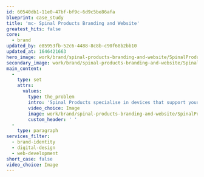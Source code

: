 ```yaml
---
id: 60540db1-11e0-47bf-bf9c-6d9c5be86afa
blueprint: case_study
title: 'mc- Spinal Products Branding and Website'
greatest_hits: false
core:
  - brand
updated_by: e85953fb-52c6-4488-8c8b-c90f68b2bb10
updated_at: 1646421663
hero_image: work/brand/spinal-products-branding-and-website/SpinalProducts-7-Brand-Full-Image-2732x1536.jpg
secondary_image: work/brand/spinal-products-branding-and-website/SpinalProducts-7-Brand-Secondary-Image-896x597.jpg
main_content:
  -
    type: set
    attrs:
      values:
        type: the_problem
        intro: 'Spinal Products specialise in devices that support your spine and help you to ‘love your back’. When when you''re asking people to trust their body to a brand, it has to inspire complete confidence. So that''s why we helped them develop a strong brand presence and functional e-commerce website. The strong image supports a simple and effective online buying experience (with style of course.) Overall, we''ve been able to help Spinal Products make their mark - and to stand tall above the competition.'
        video_choice: Image
        image: work/brand/spinal-products-branding-and-website/SpinalProducts-7-Brand-Large-927x522.jpg
        custom_header: ' '
  -
    type: paragraph
services_filter:
  - brand-identity
  - digital-design
  - web-development
short_case: false
video_choice: Image
---
```

